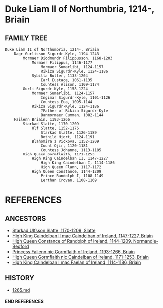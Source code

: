 # Duke Liam II of Northumbria, 1214-, Briain

## FAMILY TREE

```
Duke Liam II of Northumbria, 1214-, Briain
	Dagr Gurlisson Sigurdr-Kyle, 1194-1243
		Mormaer Diodmundr Filippusson, 1168-1203
			Mormaer Filippus, 1146-1177
				Mormaer Sumarlibi, 1124-1157
				Rikiza Sigurdr-Kyle, 1124-1186
			Sybilla Butler, 1133-1204
				Earl Eustace, 1061-1135
				Countess Alison, 1109-1174
		Gurli Sigurdr-Kyle, 1158-1224
			Mormaer Sumarlibi, 1124-1157
				Ingimar Sigurdr-Kyle, 1101-1126
				Countess Eua, 1095-1144
			Rikiza Sigurdr-Kyle, 1124-1186
				?Father of Rikiza Sigurdr-Kyle
				Banmormaer Cumman, 1082-1144
	Failenn Briain, 1193-1266
		Starkad Slatte, 1170-1209
			Ulf Slatte, 1152-1176
				Starkad Slatte, 1126-1189
				Bothild Hiort, 1124-1191
			Blahomira z Vickova, 1152-1209
				Count Ojir, 1120-1181
				Countess Johanne, 1113-1185
		High Queen Gormflaith, 1171-1253
			High King Caindelban II, 1147-1227
				High King Caindelban I, 1114-1186
				High Queen Flann, 1117-1172
			High Queen Constance, 1144-1209
				Prince Randolph I, 1108-1149
				Lerthan Crovan, 1108-1169

```


# REFERENCES

## ANCESTORS
* [Starkad Ulfsson Slatte, 1170-1209, Slatte](starkad_ulfsson_1170.md)
* [High King Caindelban II mac Caindelban of Ireland, 1147-1227, Briain](caindelban_ii_mac_caindelban_1147.md)
* [High Queen Constance of Randolph of Ireland, 1144-1209, Normandie-Bedford](constance_randolph_1144.md)
* [Princess Failenn nic Gormflaith of Ireland, 1193-1266, Briain](failenn_nic_gormflaith_1193.md)
* [High Queen Gormflaith nic Caindelban of Ireland, 1171-1253, Briain](gormflaith_nic_caindelban_1171.md)
* [High King Caindelban I mac Faelan of Ireland, 1114-1186, Briain](caindelban_i_mac_faelan_1114.md)

## HISTORY
* [1265.md](../h/1265.md)
#### END REFERENCES